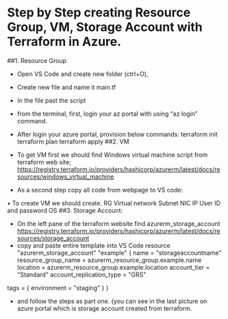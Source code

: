 # Step by Step creating Resource Group, VM, Storage Account  with Terraform in Azure.
##1.	Resource Group
*	 Open VS Code and create new folder (ctrl+O), 
*	Create new file and name it main.tf
*	In the file past the script 
*	from the terminal, first, login your az portal with using “az login” command.   
*	After login your azure portal, provision below commands:
terraform init
terraform plan
terraform apply
##2.	VM
*	To get VM first we should find Windows virtual machine script from terraform web site;
https://registry.terraform.io/providers/hashicorp/azurerm/latest/docs/resources/windows_virtual_machine 

*	As a second step copy all code from webpage to VS code:

•	To create VM we should create.
RG
Virtual network
Subnet
NIC
IP
User ID and password
OS
##3.	Storage Account:
*	On the left pane of the terraform website find azurerm_storage_account
https://registry.terraform.io/providers/hashicorp/azurerm/latest/docs/resources/storage_account 
*	copy and paste entire template into VS Code
  resource "azurerm_storage_account" "example" {
  name                     = "storageaccountname"
  resource_group_name      = azurerm_resource_group.example.name
  location                 = azurerm_resource_group.example.location
  account_tier             = "Standard"
  account_replication_type = "GRS"

  tags = {
    environment = "staging"
  }
}
*	and follow the steps as part one. 
(you can see in the last picture on azure portal which is storage account created from terraform.

